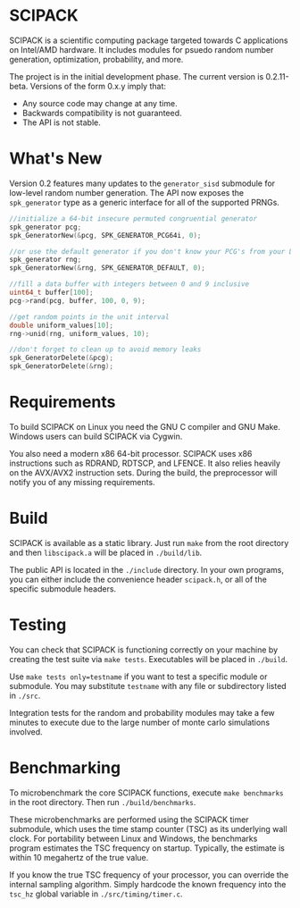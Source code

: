 # SCIPACK
SCIPACK is a scientific computing package targeted towards C applications on Intel/AMD hardware. 
It includes modules for psuedo random number generation, optimization, probability, and more.

The project is in the initial development phase. 
The current version is 0.2.11-beta. 
Versions of the form 0.x.y imply that:
* Any source code may change at any time.
* Backwards compatibility is not guaranteed.
* The API is not stable.

# What's New
Version 0.2 features many updates to the `generator_sisd` submodule for low-level random number generation. 
The API now exposes the `spk_generator` type as a generic interface for all of the supported PRNGs.

```C
//initialize a 64-bit insecure permuted congruential generator
spk_generator pcg;
spk_GeneratorNew(&pcg, SPK_GENERATOR_PCG64i, 0);

//or use the default generator if you don't know your PCG's from your LCG's
spk_generator rng;
spk_GeneratorNew(&rng, SPK_GENERATOR_DEFAULT, 0);

//fill a data buffer with integers between 0 and 9 inclusive
uint64_t buffer[100];
pcg->rand(pcg, buffer, 100, 0, 9);

//get random points in the unit interval
double uniform_values[10];
rng->unid(rng, uniform_values, 10);

//don't forget to clean up to avoid memory leaks
spk_GeneratorDelete(&pcg);
spk_GeneratorDelete(&rng);
```

# Requirements
To build SCIPACK on Linux you need the GNU C compiler and GNU Make. Windows users can build SCIPACK via Cygwin.

You also need a modern x86 64-bit processor. SCIPACK uses x86 instructions such as RDRAND, RDTSCP, and LFENCE. 
It also relies heavily on the AVX/AVX2 instruction sets. 
During the build, the preprocessor will notify you of any missing requirements.

# Build
SCIPACK is available as a static library. 
Just run `make` from the root directory and then `libscipack.a` will be placed in `./build/lib`.

The public API is located in the `./include` directory. 
In your own programs, you can either include the convenience header `scipack.h`, or all of the specific submodule headers.

# Testing
You can check that SCIPACK is functioning correctly on your machine by creating the test suite via `make tests`. 
Executables will be placed in `./build`.

Use `make tests only=testname` if you want to test a specific module or submodule. 
You may substitute `testname` with any file or subdirectory listed in `./src`.

Integration tests for the random and probability modules may take a few minutes to execute due to the large number of monte carlo simulations involved.

# Benchmarking
To microbenchmark the core SCIPACK functions, execute `make benchmarks` in the root directory. Then run `./build/benchmarks`.
 
These microbenchmarks are performed using the SCIPACK timer submodule, which uses the time stamp counter (TSC) as its underlying wall clock. 
For portability between Linux and Windows, the benchmarks program estimates the TSC frequency on startup. 
Typically, the estimate is within 10 megahertz of the true value.

If you know the true TSC frequency of your processor, you can override the internal sampling algorithm. 
Simply hardcode the known frequency into the `tsc_hz` global variable in `./src/timing/timer.c`.
